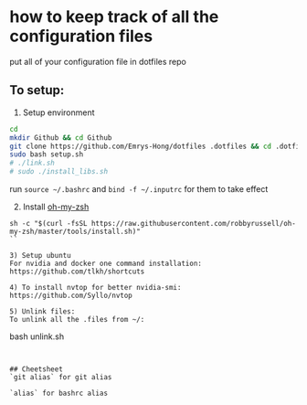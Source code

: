 # how to keep track of all the configuration files

put all of your configuration file in dotfiles repo

## To setup:

1) Setup environment
```bash
cd
mkdir Github && cd Github
git clone https://github.com/Emrys-Hong/dotfiles .dotfiles && cd .dotfiles
sudo bash setup.sh
# ./link.sh
# sudo ./install_libs.sh
```
run `source ~/.bashrc` and `bind -f ~/.inputrc` for them to take effect


2) Install [oh-my-zsh](https://github.com/robbyrussell/oh-my-zsh/)
```shell
sh -c "$(curl -fsSL https://raw.githubusercontent.com/robbyrussell/oh-my-zsh/master/tools/install.sh)"
``

3) Setup ubuntu
For nvidia and docker one command installation:
https://github.com/tlkh/shortcuts

4) To install nvtop for better nvidia-smi:
https://github.com/Syllo/nvtop

5) Unlink files:
To unlink all the .files from ~/:
```
bash unlink.sh
```


## Cheetsheet
`git alias` for git alias

`alias` for bashrc alias
